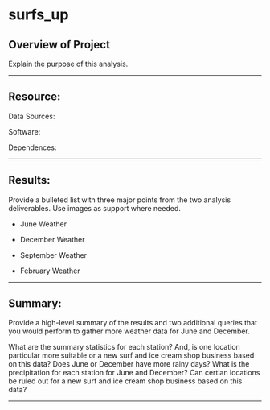 # surfs_up
## Overview of Project

Explain the purpose of this analysis.

---

## Resource:

Data Sources:

Software: 

Dependences:
 
---
## Results:

Provide a bulleted list with three major points from the two analysis deliverables. Use images as support where needed.

* June Weather

* December Weather

* September Weather

* February Weather


---

## Summary:

Provide a high-level summary of the results and two additional queries that you would perform to gather more weather data for June and December.

What are the summary statistics for each station? And, is one location particular more suitable or a new surf and ice cream shop business based on this data?
Does June or December have more rainy days?
What is the precipitation for each station for June and December? Can certian locations be ruled out for a new surf and ice cream shop business based on this data?

---
